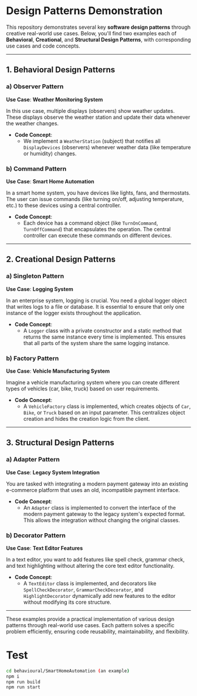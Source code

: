 # **Design Patterns Demonstration**

This repository demonstrates several key **software design patterns** through creative real-world use cases. Below, you'll find two examples each of **Behavioral**, **Creational**, and **Structural Design Patterns**, with corresponding use cases and code concepts.

---

## **1. Behavioral Design Patterns**

### a) **Observer Pattern**
**Use Case**: **Weather Monitoring System**

In this use case, multiple displays (observers) show weather updates. These displays observe the weather station and update their data whenever the weather changes.

- **Code Concept**: 
    - We implement a `WeatherStation` (subject) that notifies all `DisplayDevices` (observers) whenever weather data (like temperature or humidity) changes.
    
### b) **Command Pattern**
**Use Case**: **Smart Home Automation**

In a smart home system, you have devices like lights, fans, and thermostats. The user can issue commands (like turning on/off, adjusting temperature, etc.) to these devices using a central controller.

- **Code Concept**: 
    - Each device has a command object (like `TurnOnCommand`, `TurnOffCommand`) that encapsulates the operation. The central controller can execute these commands on different devices.

---

## **2. Creational Design Patterns**

### a) **Singleton Pattern**
**Use Case**: **Logging System**

In an enterprise system, logging is crucial. You need a global logger object that writes logs to a file or database. It is essential to ensure that only one instance of the logger exists throughout the application.

- **Code Concept**: 
    - A `Logger` class with a private constructor and a static method that returns the same instance every time is implemented. This ensures that all parts of the system share the same logging instance.

### b) **Factory Pattern**
**Use Case**: **Vehicle Manufacturing System**

Imagine a vehicle manufacturing system where you can create different types of vehicles (car, bike, truck) based on user requirements.

- **Code Concept**: 
    - A `VehicleFactory` class is implemented, which creates objects of `Car`, `Bike`, or `Truck` based on an input parameter. This centralizes object creation and hides the creation logic from the client.

---

## **3. Structural Design Patterns**

### a) **Adapter Pattern**
**Use Case**: **Legacy System Integration**

You are tasked with integrating a modern payment gateway into an existing e-commerce platform that uses an old, incompatible payment interface.

- **Code Concept**: 
    - An `Adapter` class is implemented to convert the interface of the modern payment gateway to the legacy system's expected format. This allows the integration without changing the original classes.

### b) **Decorator Pattern**
**Use Case**: **Text Editor Features**

In a text editor, you want to add features like spell check, grammar check, and text highlighting without altering the core text editor functionality.

- **Code Concept**: 
    - A `TextEditor` class is implemented, and decorators like `SpellCheckDecorator`, `GrammarCheckDecorator`, and `HighlightDecorator` dynamically add new features to the editor without modifying its core structure.

---

These examples provide a practical implementation of various design patterns through real-world use cases. Each pattern solves a specific problem efficiently, ensuring code reusability, maintainability, and flexibility.


# Test

```bash
cd behavioural/SmartHomeAutomation (an example)
npm i
npm run build
npm run start